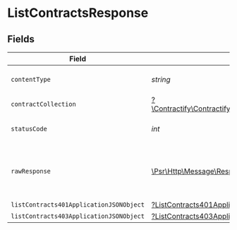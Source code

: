 # ListContractsResponse


## Fields

| Field                                                                                                        | Type                                                                                                         | Required                                                                                                     | Description                                                                                                  |
| ------------------------------------------------------------------------------------------------------------ | ------------------------------------------------------------------------------------------------------------ | ------------------------------------------------------------------------------------------------------------ | ------------------------------------------------------------------------------------------------------------ |
| `contentType`                                                                                                | *string*                                                                                                     | :heavy_check_mark:                                                                                           | HTTP response content type for this operation                                                                |
| `contractCollection`                                                                                         | [?\Contractify\ContractifyAPI\Models\Shared\ContractCollection](../../models/shared/ContractCollection.md)   | :heavy_minus_sign:                                                                                           | OK                                                                                                           |
| `statusCode`                                                                                                 | *int*                                                                                                        | :heavy_check_mark:                                                                                           | HTTP response status code for this operation                                                                 |
| `rawResponse`                                                                                                | [\Psr\Http\Message\ResponseInterface](https://www.php-fig.org/psr/psr-7/#33-psrhttpmessageresponseinterface) | :heavy_minus_sign:                                                                                           | Raw HTTP response; suitable for custom response parsing                                                      |
| `listContracts401ApplicationJSONObject`                                                                      | [?ListContracts401ApplicationJSON](../../models/operations/ListContracts401ApplicationJSON.md)               | :heavy_minus_sign:                                                                                           | Unauthenticated                                                                                              |
| `listContracts403ApplicationJSONObject`                                                                      | [?ListContracts403ApplicationJSON](../../models/operations/ListContracts403ApplicationJSON.md)               | :heavy_minus_sign:                                                                                           | Forbidden                                                                                                    |